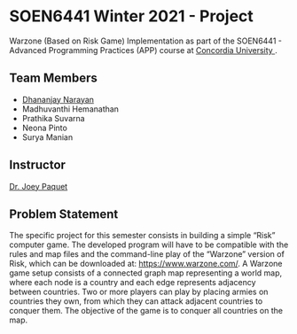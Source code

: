 # SOEN6441 Winter 2021 - Project 
Warzone (Based on Risk Game) Implementation as part of the SOEN6441 - Advanced Programming Practices (APP) course at <a href="https://www.concordia.ca/"> Concordia University </a>. 

## Team Members

- <a href="https://leetcode.com/problems/valid-palindrome/"> Dhananjay Narayan </a>
- Madhuvanthi Hemanathan
- Prathika Suvarna
- Neona Pinto
- Surya Manian

## Instructor
<a href="https://users.encs.concordia.ca/~paquet/wiki/index.php?title=Dr._Joey_Paquet_Home_Page">Dr. Joey Paquet </a>

## Problem Statement
The specific project for this semester consists in building a simple “Risk” computer game. The developed program
will have to be compatible with the rules and map files and the command-line play of the “Warzone” version of
Risk, which can be downloaded at: https://www.warzone.com/. A Warzone game setup consists of a connected
graph map representing a world map, where each node is a country and each edge represents adjacency
between countries. Two or more players can play by placing armies on countries they own, from which they can
attack adjacent countries to conquer them. The objective of the game is to conquer all countries on the map.
